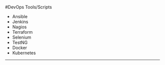 #DevOps Tools/Scripts

* Ansible
* Jenkins
* Nagios
* Terraform
* Selenium
* TestNG
* Docker
* Kubernetes

**********************************************************************************

